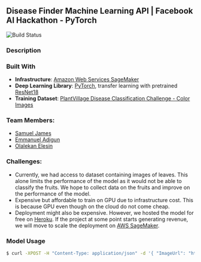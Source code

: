 Disease Finder Machine Learning API | Facebook AI Hackathon - PyTorch
-----------------------------------

![Build Status](https://codebuild.eu-west-1.amazonaws.com/badges?uuid=eyJlbmNyeXB0ZWREYXRhIjoiUDQ5ZnlQYm1QUlNNdURURlVkY0lobDR4Q0w4eitzcjNUTTRFRit5bUZjYTRkZWhieERvU1lHcHY0T1ZuVE9GWnNmcTQ3aWhadVJybGlEQndCZWNENHU0PSIsIml2UGFyYW1ldGVyU3BlYyI6ImFWYXhYeXpHd0huZkNvZkUiLCJtYXRlcmlhbFNldFNlcmlhbCI6MX0%3D&branch=master)


### Description

### Built With
- **Infrastructure**: [Amazon Web Services SageMaker](https://aws.amazon.com/sagemaker/)
- **Deep Learning Library**: [PyTorch](https://pytorch.org/), transfer learning with pretrained [ResNet18](https://download.pytorch.org/models/resnet18-5c106cde.pth)
- **Training Dataset**: [PlantVillage Disease Classification Challenge - Color Images](https://zenodo.org/record/1204914#.Xk93uBNKjPB)

### Team Members:
- [Samuel James](https://www.linkedin.com/in/samuel-james-abiodun/?originalSubdomain=de)
- [Emmanuel Adigun](https://www.linkedin.com/in/emmanuel-adigun-20202b70/?originalSubdomain=ng)
- [Olalekan Elesin](https://www.linkedin.com/in/elesinolalekan/)


### Challenges:
- Currently, we had access to dataset containing images of leaves. This alone limits the performance of the model as it would not be able to classify the fruits. We hope to collect data on the fruits and improve on the performance of the model.
- Expensive but affordable to train on GPU due to infrastructure cost. This is because GPU even though on the cloud do not come cheap.
- Deployment might also be expensive. However, we hosted the model for free on [Heroku](https://www.heroku.com/). If the project at some point starts generating revenue, we will move to scale the deployment on [AWS SageMaker](https://aws.amazon.com/sagemaker/).


### Model Usage
```bash
$ curl -XPOST -H "Content-Type: application/json" -d '{ "ImageUrl": "https://www.sciencesource.com/Doc/TR1_WATERMARKED/7/5/4/f/SS2839121.jpg?d63644905319" }' https://disease-finder-api.herokuapp.com/invocations 
```
